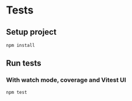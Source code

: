 # Tests

## Setup project

```
npm install
```

## Run tests

### With watch mode, coverage and Vitest UI

```
npm test
```
